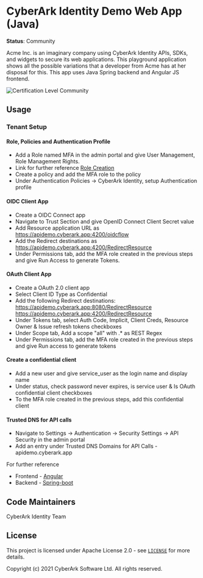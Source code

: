 # CyberArk Identity Demo Web App (Java)
**Status**: Community

Acme Inc. is an imaginary company using CyberArk Identity APIs, SDKs, and widgets to secure its web applications. This playground application shows all the possible variations that a developer from Acme has at her disposal for this. This app uses Java Spring backend and Angular JS frontend.

![Certification Level Community](https://camo.githubusercontent.com/fc39ec5a52592c929ecd6e7ff4e3d1b7d5a4856c512a5486a5c24a00db6bcf6d/68747470733a2f2f696d672e736869656c64732e696f2f62616467652f43657274696669636174696f6e2532304c6576656c2d436f6d6d756e6974792d3238413734353f6c696e6b3d68747470733a2f2f6769746875622e636f6d2f637962657261726b2f636f6d6d756e6974792f626c6f622f6d61737465722f436f6e6a75722f636f6e76656e74696f6e732f63657274696669636174696f6e2d6c6576656c732e6d64)

## Usage
### Tenant Setup
#### Role, Policies and Authentication Profile
* Add a Role named MFA in the admin portal and give User Management, Role Management Rights.
* Link for further reference [Role Creation](https://docs.cyberark.com/Product-Doc/OnlineHelp/Idaptive/Latest/en/Content/CoreServices/GetStarted/RolesAdd.htm)
* Create a policy and add the MFA role to the policy
* Under Authentication Policies -> CyberArk Identity, setup Authentication profile

#### OIDC Client App
* Create a OIDC Connect app
* Navigate to Trust Section and give OpenID Connect Client Secret value
* Add Resource application URL as https://apidemo.cyberark.app:4200/oidcflow
* Add the Redirect destinations as https://apidemo.cyberark.app:4200/RedirectResource
* Under Permissions tab, add the MFA role created in the previous steps and give Run Access to generate Tokens.

#### OAuth Client App
* Create a OAuth 2.0 client app
* Select Client ID Type as Confidential
* Add the following Redirect destinations: 
    https://apidemo.cyberark.app:8080/RedirectResource
    https://apidemo.cyberark.app:4200/RedirectResource
* Under Tokens tab, select Auth Code, Implicit, Client Creds, Resource Owner & Issue refresh tokens checkboxes
* Under Scope tab, Add a scope "all" with .* as REST Regex
* Under Permissions tab, add the MFA role created in the previous steps and give Run access to generate tokens

#### Create a confidential client
* Add a new user and give service_user as the login name and display name
* Under status, check password never expires, is service user & Is OAuth confidential client checkboxes
* To the MFA role created in the previous steps, add this confidential client

#### Trusted DNS for API calls
* Navigate to Settings -> Authentication -> Security Settings -> API Security in the admin portal
* Add an entry under Trusted DNS Domains for API Calls - apidemo.cyberark.app

For further reference
* Frontend - [Angular](./angular/README.md)
* Backend - [Spring-boot](./spring-boot/README.md)

## Code Maintainers
CyberArk Identity Team

<a id="license"></a>
## License
This project is licensed under Apache License 2.0 - see [`LICENSE`](LICENSE) for more details.

Copyright (c) 2021 CyberArk Software Ltd. All rights reserved.
